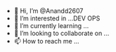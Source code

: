- 👋 Hi, I’m @Anandd2607
- 👀 I’m interested in ...DEV OPS
- 🌱 I’m currently learning ...
- 💞️ I’m looking to collaborate on ...
- 📫 How to reach me ...

<!---
Anandd2607/Anandd2607 is a ✨ special ✨ repository because its `README.md` (this file) appears on your GitHub profile.
You can click the Preview link to take a look at your changes.
--->
